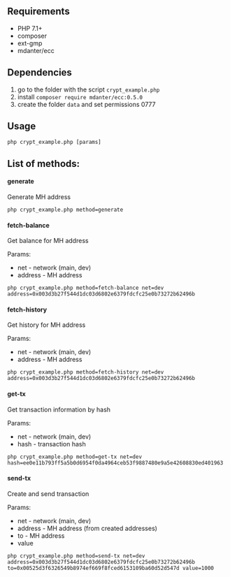 ## Requirements
- PHP 7.1+
- composer
- ext-gmp
- mdanter/ecc

## Dependencies
1) go to the folder with the script `crypt_example.php`
2) install  `composer require mdanter/ecc:0.5.0`
3) create the folder `data` and set permissions 0777

## Usage

```shell
php crypt_example.php [params]
```

## List of methods:


#### generate
Generate MH address

```shell
php crypt_example.php method=generate
```

#### fetch-balance
Get balance for MH address

Params:
- net - network (main, dev)
- address - MH address

```shell
php crypt_example.php method=fetch-balance net=dev address=0x003d3b27f544d1dc03d6802e6379fdcfc25e0b73272b62496b
```
#### fetch-history
Get history for MH address

Params:
- net - network (main, dev)
- address - MH address

```shell
php crypt_example.php method=fetch-history net=dev address=0x003d3b27f544d1dc03d6802e6379fdcfc25e0b73272b62496b
```

#### get-tx
Get transaction information by hash

Params:
- net - network (main, dev)
- hash - transaction hash

```shell
php crypt_example.php method=get-tx net=dev hash=ee0e11b793ff5a5b0d6954f0da4964ceb53f9887480e9a5e42608830ed401963
```

#### send-tx
Create and send transaction

Params:
- net - network (main, dev)
- address - MH address (from created addresses)
- to - MH address
- value

```shell
php crypt_example.php method=send-tx net=dev address=0x003d3b27f544d1dc03d6802e6379fdcfc25e0b73272b62496b to=0x00525d3f6326549b8974ef669f8fced6153109ba60d52d547d value=1000 
```